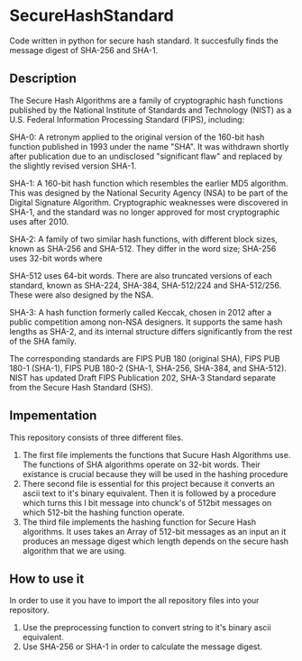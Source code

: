 # SecureHashStandard
Code written in python for secure hash standard. It succesfully finds the message digest of SHA-256 and SHA-1. 
## Description
The Secure Hash Algorithms are a family of cryptographic hash functions published by the National Institute of Standards and Technology (NIST) as a U.S. Federal Information Processing Standard (FIPS), including:

SHA-0: A retronym applied to the original version of the 160-bit hash function published in 1993 under the name "SHA". It was withdrawn shortly after publication due to an undisclosed "significant flaw" and replaced by the slightly revised version SHA-1.

SHA-1: A 160-bit hash function which resembles the earlier MD5 algorithm. This was designed by the National Security Agency (NSA) to be part of the Digital Signature Algorithm. Cryptographic weaknesses were discovered in SHA-1, and the standard was no longer approved for most cryptographic uses after 2010.

SHA-2: A family of two similar hash functions, with different block sizes, known as SHA-256 and SHA-512. They differ in the word size; SHA-256 uses 32-bit words where 

SHA-512 uses 64-bit words. There are also truncated versions of each standard, known as SHA-224, SHA-384, SHA-512/224 and SHA-512/256. These were also designed by the NSA.

SHA-3: A hash function formerly called Keccak, chosen in 2012 after a public competition among non-NSA designers. It supports the same hash lengths as SHA-2, and its internal structure differs significantly from the rest of the SHA family.

The corresponding standards are FIPS PUB 180 (original SHA), FIPS PUB 180-1 (SHA-1), FIPS PUB 180-2 (SHA-1, SHA-256, SHA-384, and SHA-512). NIST has updated Draft FIPS Publication 202, SHA-3 Standard separate from the Secure Hash Standard (SHS).
## Impementation
This repository consists of three different files. 
1) The first file implements the functions that Sucure Hash Algorithms use. The functions of SHA algorithms operate on 32-bit words. Their existance is crucial because they will be used in the hashing procedure
2) There second file is essential for this project because it converts an ascii text to it's binary equivalent. Then it is followed by a procedure which turns this l bit message into chunck's of 512bit messages on which 512-bit the hashing function operate.
3) The third file implements the hashing function for Secure Hash algorithms. It uses takes an Array of 512-bit messages as an input an it produces an message digest which length depends on the secure hash algorithm that we are using. 
## How to use it
In order to use it you have to import the all repository files into your repository.
1) Use the preprocessing function to convert string to it's binary ascii equivalent.
2) Use SHA-256 or SHA-1 in order to calculate the message digest. 
